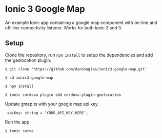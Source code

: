 # Ionic 3 Google Map
An example Ionic app containing a google map component with on-line and off-line connectivity listener.  Works for both Ionic 2 and 3.

## Setup
Clone the repository, run `npm install` to setup the dependencies and add the geolocation plugin.

``` shell
$ git clone 'https://github.com/dandouglas/ionic3-google-map.git'

$ cd ionic3-google-map

$ npm install

$ ionic cordova plugin add cordova-plugin-geolocation

```
Update gmap.ts with your google map api key.

```
 apiKey: string = 'YOUR_API_KEY_HERE';
 ```

Run the app
``` shell
$ ionic serve
```
